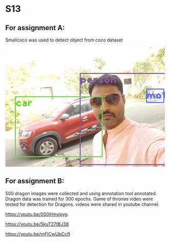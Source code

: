 # S13

## For assignment A:   
Smallcoco was used to detect object from coco dataset

![Image](https://github.com/DrVenkataRajeshKumar/S13/blob/master/Yolo.Ann.png)


## For assignment B:   
500 dragon images were collected and using annotation tool annotated.  Dragon data was trained for 300 epochs.  Game of thrones video were tested for detection for Dragons. videos were shared in youtube channel. 

https://youtu.be/0S0jHnvjpyg

https://youtu.be/5kuT27tBJ38

https://youtu.be/mFICwUbCcfI
